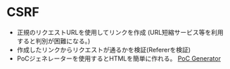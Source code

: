 # CSRF
  
* 正規のリクエストURLを使用してリンクを作成 (URL短縮サービス等を利用すると判別が困難になる。)
* 作成したリンクからリクエストが通るかを検証(Refererを検証)
* PoCジェネレーターを使用するとHTMLを簡単に作れる。
   [PoC Generator](https://security.love/CSRF-PoC-Genorator/)
